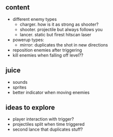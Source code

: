## content
- different enemy types
  - charger. how is it as strong as shooter?
  - shooter. projectile but always follows you
  - lancer. static but firest hitscan laser
- powerup types:
  - mirror: duplicates the shot in new directions
- reposition enemies after triggering
- kill enemies when falling off level??

## juice
- sounds
- sprites
- better indicator when moving enemies

## ideas to explore
- player interaction with trigger?
- projectiles split when time triggered
- second lance that duplicates stuff?